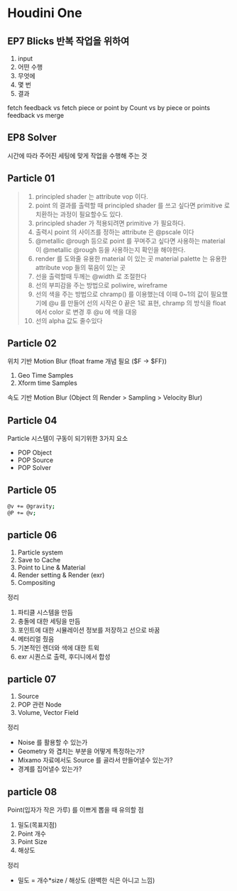 # Houdini One

## EP7 Blicks 반복 작업을 위하여

1. input
1. 어떤 수행
1. 무엇에
1. 몇 번
1. 결과

fetch feedback    vs    fetch piece or point
by Count    vs    by piece or points
feedback    vs    merge

## EP8 Solver

시간에 따라
주어진 세팅에 맞게
작업을 수행해 주는 것

## Particle 01

> 1. principled shader 는 attribute vop 이다.
> 1. point 의 결과를 출력할 때 principled shader 를 쓰고 싶다면 primitive 로 치환하는 과정이 필요할수도 있다.
> 1. principled shader 가 적용되려면 primitive 가 필요하다.
> 1. 출력시 point 의 사이즈를 정하는 attribute 은 @pscale 이다
> 1. @metallic @rough 등으로 point 를 꾸며주고 싶다면 사용하는 material 이 @metallic @rough 등을 사용하는지 확인을 해야한다.
> 1. render 를 도와줄 유용한 material 이 있는 곳 material palette 는 유용한 attribute vop 들의 묶음이 있는 곳
> 1. 선을 출력할때 두께는 @width 로 조절한다
> 1. 선의 부피감을 주는 방법으로 poliwire, wireframe
> 1. 선의 색을 주는 방법으로 chramp() 를 이용했는데 이때 0~1의 값이 필요했기에 @u 를 만들어 선의 시작은 0 끝은 1로 표현, chramp 의 방식을 float 에서 color 로 변경 후 @u 에 색을 대응
> 1. 선의 alpha 값도 줄수있다

## Particle 02

위치 기반 Motion Blur (float frame 개념 필요 ($F → $FF))

1. Geo Time Samples
1. Xform time Samples

속도 기반 Motion Blur (Object 의 Render > Sampling > Velocity Blur)

## Particle 04

Particle 시스템이 구동이 되기위한 3가지 요소

- POP Object
- POP Source
- POP Solver

## Particle 05

```bash
@v += @gravity;
@P += @v;
```

## particle 06

1. Particle system
1. Save to Cache
1. Point to Line & Material
1. Render setting & Render (exr)
1. Compositing

정리

1. 파티클 시스템을 만듬
1. 충돌에 대한 세팅을 만듬
1. 포인트에 대한 시뮬레이션 정보를 저장하고 선으로 바꿈
1. 메터리얼 줬음
1. 기본적인 렌더와 색에 대한 트윅
1. exr 시퀀스로 출력, 후디니에서 합성

## particle 07

1. Source
1. POP 관련 Node
1. Volume, Vector Field

정리

- Noise 를 활용할 수 있는가
- Geometry 와 겹치는 부분을 어떻게 특정하는가?
- Mixamo 자료에서도 Source 를 골라서 만들어낼수 있는가?
- 경계를 집어낼수 있는가?

## particle 08

Point(입자가 작은 가루) 를 이쁘게 뽑을 때 유의할 점

1. 밀도(목표지점)
1. Point 개수
1. Point Size
1. 해상도

정리

- 밀도 = 개수*size / 해상도 (완벽한 식은 아니고 느낌)
